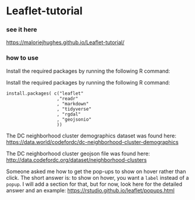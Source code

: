 # Leaflet-tutorial


### see it here
https://maloriejhughes.github.io/Leaflet-tutorial/


### how to use
Install the required packages by running the following R command: 



Install the required packages by running the following R command: 

```{r} 
install.packages( c("leaflet"
                   ,"readr"
                   , "markdown"
                   , "tidyverse"
                   , "rgdal"
                   , "geojsonio"
                   )) 
```

The DC neighborhood cluster demographics dataset was found here: 
https://data.world/codefordc/dc-neighborhood-cluster-demographics


The DC neighborhood cluster geojson file was found here: 
http://data.codefordc.org/dataset/neighborhood-clusters



Someone asked me how to get the pop-ups to show on hover rather than click.  The short answer is: to show on hover, you want a ```label``` instead of a ```popup```.  I will add a section for that, but for now, look here for the detailed answer and an example: https://rstudio.github.io/leaflet/popups.html  

                  
